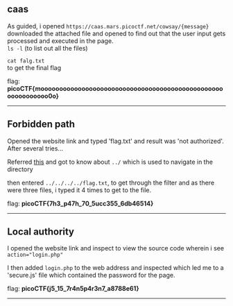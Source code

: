 ## caas

As guided, i opened `https://caas.mars.picoctf.net/cowsay/{message}`
\
downloaded the attached file and opened to find out that the user input gets processed and executed in the page.
\
`ls -l`
(to list out all the files)


`cat falg.txt`
\
to get the final flag



flag: **picoCTF{moooooooooooooooooooooooooooooooooooooooooooooooooooooooooooo0o}**

---

## Forbidden path

Opened the website link and typed 'flag.txt' and result was 'not authorized'. After several tries...
 
Referred [this](https://hackmd.io/@nataliepjlin/Sk6M16mhn) and got to know about `../` which is used to navigate in the directory 

then entered `../../../../flag.txt`, to get through the filter and as there were three files, i typed it 4 times to get to the file.

flag: **picoCTF{7h3_p47h_70_5ucc355_6db46514}**

---

## Local authority

I opened the website link and inspect to view the source code wherein i see `action="login.php"` 

I then added `login.php` to the web address and inspected which led me to a 'secure.js' file which contained the password for the page.


flag: **picoCTF{j5_15_7r4n5p4r3n7_a8788e61}**

---





